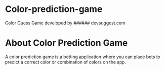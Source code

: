 # Color-prediction-game
Color Guess Game developed by ###### devsuggest.com

# About Color Prediction Game
A color prediction game is a betting application where you can place bets to predict a correct color or combination of colors on the app.
